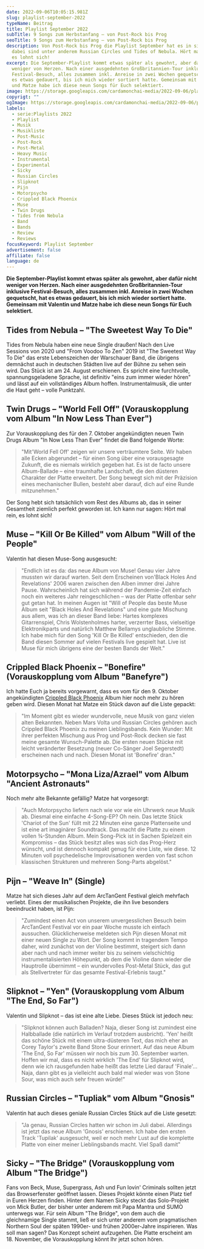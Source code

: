 ```yaml
---
date: 2022-09-06T10:05:15.981Z
slug: playlist-september-2022
typeName: Beitrag
title: Playlist September 2022
subTitle: 9 Songs zum Herbstanfang – von Post-Rock bis Prog
seoTitle: 9 Songs zum Herbstanfang – von Post-Rock bis Prog
description: Von Post-Rock bis Prog die Playlist September hat es in sich. Mit
  dabei sind unter anderem Russian Circles und Tides of Nebula. Hört mal rein,
  es lohnt sich!
excerpt: Die September-Playlist kommt etwas später als gewohnt, aber dafür nicht
  weniger von Herzen. Nach einer ausgedehnten Großbritannien-Tour inklusive
  Festival-Besuch, alles zusammen inkl. Anreise in zwei Wochen gequetscht, hat
  es etwas gedauert, bis ich mich wieder sortiert hatte. Gemeinsam mit Valentin
  und Matze habe ich diese neun Songs für Euch selektiert.
image: https://storage.googleapis.com/cardamonchai-media/2022-09-06/playlist-september-jpeg-imagine-f8f8f8_806158_1024_768/640.webp
copyrigt: ""
ogImage: https://storage.googleapis.com/cardamonchai-media/2022-09-06/playlist-september-fb-jpeg-imagine-584848_7f6056_1200_628/640.webp
labels:
  - serie:Playlists 2022
  - Playlist
  - Musik
  - Musikliste
  - Post-Music
  - Post-Rock
  - Post-Metal
  - Heavy Music
  - Instrumental
  - Experimental
  - Sicky
  - Russian Circles
  - Slipknot
  - Pijn
  - Motorpsycho
  - Crippled Black Phoenix
  - Muse
  - Twin Drugs
  - Tides from Nebula
  - Band
  - Bands
  - Review
  - Reviews
focusKeyword: Playlist September
advertisement: false
affiliate: false
language: de
---
```

**Die September-Playlist kommt etwas später als gewohnt, aber dafür nicht weniger von Herzen. Nach einer ausgedehnten Großbritannien-Tour inklusive Festival-Besuch, alles zusammen inkl. Anreise in zwei Wochen gequetscht, hat es etwas gedauert, bis ich mich wieder sortiert hatte. Gemeinsam mit Valentin und Matze habe ich diese neun Songs für Euch selektiert.**

## Tides from Nebula – "The Sweetest Way To Die"

Tides from Nebula haben eine neue Single draußen! Nach den Live Sessions von 2020 und "From Voodoo To Zen" 2019 ist "The Sweetest Way To Die" das erste Lebenszeichen der Warschauer Band, die übrigens demnächst auch in deutschen Städten live auf der Bühne zu sehen sein wird. Das Stück ist am 24. August erschienen. Es spricht eine furchtvolle, spannungsgeladene Sprache, ist definitiv "eins zum immer wieder hören" und lässt auf ein vollständiges Album hoffen. Instrumentalmusik, die unter die Haut geht – volle Punktzahl.

<YouTube id="dvIA20cNL6Q" />

## Twin Drugs – "World Fell Off" (Vorauskopplung vom Album "In Now Less Than Ever")

Zur Vorauskopplung des für den 7. Oktober angekündigten neuen Twin Drugs Album "In Now Less Than Ever" findet die Band folgende Worte:

> "Mit'World Fell Off' zeigen wir unsere verträumtere Seite. Wir haben alle Ecken abgerundet – für einen Song über eine vorausgesagte Zukunft, die es niemals wirklich gegeben hat. Es ist de facto unsere Album-Ballade – eine traumhafte Landschaft, die den düsteren Charakter der Platte erweitert. Der Song bewegt sich mit der Präzision eines mechanischer Bullen, besteht aber darauf, dich auf eine Runde mitzunehmen."

Der Song hebt sich tatsächlich vom Rest des Albums ab, das in seiner Gesamtheit ziemlich perfekt geworden ist. Ich kann nur sagen: Hört mal rein, es lohnt sich!

<YouTube id="BQkqHpQqSmQ" />

## Muse – "Kill Or Be Killed" vom Album "Will of the People"

Valentin hat diesen Muse-Song ausgesucht:

> "Endlich ist es da: das neue Album von Muse! Genau vier Jahre mussten wir darauf warten. Seit dem Erscheinen von'Black Holes And Revelations' 2006 waren zwischen den Alben immer drei Jahre Pause. Wahrscheinlich hat sich während der Pandemie-Zeit einfach noch ein weiteres Jahr reingeschlichen – was der Platte offenbar sehr gut getan hat. In meinen Augen ist "Will of People das beste Muse Album seit "Black Holes And Revelations" und eine gute Mischung aus allem, was ich an dieser Band liebe: Hartes komplexes Gitarrenspiel, Chris Wolstenholmes harter, verzerrter Bass, vielseitige Elektronikparts und natürlich Matthew Bellamys unglaubliche Stimme. Ich habe mich für den Song 'Kill Or Be Killed' entschieden, den die Band diesen Sommer auf vielen Festivals live gespielt hat. Live ist Muse für mich übrigens eine der besten Bands der Welt."

<YouTube id="GgyQufB1Yic" />

## Crippled Black Phoenix – "Bonefire" (Vorauskopplung vom Album "Banefyre")

Ich hatte Euch ja bereits vorgewarnt, dass es vom für den 9. Oktober angekündigten [Crippled Black Phoenix](/2020/12/crippled-black-phoenix-interview/) Album hier noch mehr zu hören geben wird. Diesen Monat hat Matze ein Stück davon auf die Liste gepackt:

> "Im Moment gibt es wieder wundervolle, neue Musik von ganz vielen alten Bekannten. Neben Mars Volta und Russian Circles gehören auch Crippled Black Phoenix zu meinen Lieblingsbands. Kein Wunder: Mit ihrer perfekten Mischung aus Prog und Post-Rock decken sie fast meine gesamte Wunsch-Palette ab. Die ersten neuen Stücke mit leicht veränderter Besetzung (neuer Co-Sänger Joel Segerstedt) erscheinen nach und nach. Diesen Monat ist 'Bonefire' dran."

<YouTube id="FLvkB67NVTc" />

## Motorpsycho – "Mona Liza/Azrael" vom Album "Ancient Astronauts"

Noch mehr alte Bekannte gefällig? Matze hat vorgesorgt:

> "Auch Motorpsycho liefern nach wie vor wie ein Uhrwerk neue Musik ab. Diesmal eine einfache 4-Song-EP? Oh nein. Das letzte Stück 'Chariot of the Sun' füllt mit 22 Minuten eine ganze Plattenseite und ist eine art imaginärer Soundtrack. Das macht die Platte zu einem vollen ¾-Stunden Album. Mein Song-Pick ist in Sachen Spielzeit ein Kompromiss – das Stück besitzt alles was sich das Prog-Herz wünscht, und ist dennoch kompakt genug für eine Liste, wie diese. 12 Minuten voll psychedelische Improvisationen werden von fast schon klassischen Strukturen und mehreren Song-Parts abgelöst."

<YouTube id="o5nGmMtlf0k" />

## Pijn – "Weave In" (Single)

Matze hat sich dieses Jahr auf dem ArcTanGent Festival gleich mehrfach verliebt. Eines der musikalischen Projekte, die ihn live besonders beeindruckt haben, ist Pijn:

> "Zumindest einen Act von unserem unvergesslichen Besuch beim ArcTanGent Festival vor ein paar Woche musste ich einfach aussuchen. Glücklicherweise meldeten sich Pijn diesen Monat mit einer neuen Single zu Wort. Der Song kommt in tragendem Tempo daher, wird zunächst von der Violine bestimmt, steigert sich dann aber nach und nach immer weiter bis zu seinem vielschichtig instrumentalisierten Höhepunkt, ab dem die Violine dann wieder die Hauptrolle übernimmt – ein wundervolles Post-Metal Stück, das gut als Stellvertreter für das gesamte Festival-Erlebnis taugt."

<YouTube id="NOKkteySnW0" />

## Slipknot – "Yen" (Vorauskopplung vom Album "The End, So Far")

Valentin und Slipknot – das ist eine alte Liebe. Dieses Stück ist jedoch neu:

> "Slipknot können auch Balladen? Naja, dieser Song ist zumindest eine Halbballade (die natürlich im Verlauf trotzdem ausbricht). 'Yen' heißt das schöne Stück mit einem ultra-düsteren Text, das mich eher an Corey Taylor's zweite Band Stone Sour erinnert. Auf das neue Album 'The End, So Far' müssen wir noch bis zum 30. September warten. Hoffen wir mal, dass es nicht wirklich 'The End' für Slipknot wird, denn wie ich rausgefunden habe heißt das letzte Lied darauf 'Finale'... Naja, dann gibt es ja vielleicht auch bald mal wieder was von Stone Sour, was mich auch sehr freuen würde!"

<YouTube id="9FnG9lGLyEM" />

## Russian Circles – "Tupliak" vom Album "Gnosis"

Valentin hat auch dieses geniale Russian Circles Stück auf die Liste gesetzt:

> "Ja genau, Russian Circles hatten wir schon im Juli dabei. Allerdings ist jetzt das neue Album 'Gnosis' erschienen. Ich habe den ersten Track 'Tupilak' ausgesucht, weil er noch mehr Lust auf die komplette Platte von einer meiner Lieblingsbands macht. Viel Spaß damit"

<YouTube id="kNDDeGhDaiEM" />

## Sicky – "The Bridge" (Vorauskopplung vom Album "The Bridge")

Fans von Beck, Muse, Supergrass, Ash und Fun lovin' Criminals sollten jetzt das Browserfenster geöffnet lassen. Dieses Projekt könnte einen Platz tief in Euren Herzen finden. Hinter dem Namen Sicky steckt das Solo-Projekt von Mick Butler, der bisher unter anderem mit Papa Mantra und SUMO unterwegs war. Für sein Album "The Bridge", von dem auch die gleichnamige Single stammt, ließ er sich unter anderem vom pragmatischen Northern Soul der späten 1990er- und frühen 2000er-Jahre inspirieren. Was soll man sagen? Das Konzept scheint aufzugehen. Die Platte erscheint am 18. November, die Vorauskopplung könnt Ihr jetzt schon hören.

<YouTube id="IpIzv5Q5kCU " />

<Playlist
  spotify="3ifIMzuJv1RlqJdY1M266x?si=2541ae8733e64432"
  itunes="2022-09-06-rock-n-roll-vegan/pl.u-km9DUv3dBdD"
/>

 